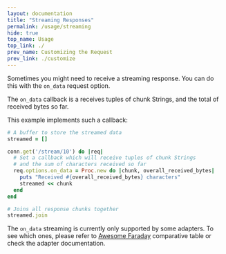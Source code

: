 ```yaml
---
layout: documentation
title: "Streaming Responses"
permalink: /usage/streaming
hide: true
top_name: Usage
top_link: ./
prev_name: Customizing the Request
prev_link: ./customize
---
```


Sometimes you might need to receive a streaming response.
You can do this with the `on_data` request option.

The `on_data` callback is a receives tuples of chunk Strings, and the total
of received bytes so far.

This example implements such a callback:

```ruby
# A buffer to store the streamed data
streamed = []

conn.get('/stream/10') do |req|
  # Set a callback which will receive tuples of chunk Strings
  # and the sum of characters received so far
  req.options.on_data = Proc.new do |chunk, overall_received_bytes|
    puts "Received #{overall_received_bytes} characters"
    streamed << chunk
  end
end

# Joins all response chunks together
streamed.join
```

The `on_data` streaming is currently only supported by some adapters.
To see which ones, please refer to [Awesome Faraday][awesome] comparative table or check the adapter documentation.

[awesome]:      https://github.com/lostisland/awesome-faraday/#adapters

